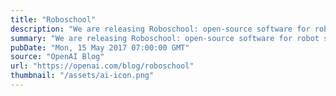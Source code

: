 ```yaml
---
title: "Roboschool"
description: "We are releasing Roboschool: open-source software for robot simulation, integrated with OpenAI Gym."
summary: "We are releasing Roboschool: open-source software for robot simulation, integrated with OpenAI Gym."
pubDate: "Mon, 15 May 2017 07:00:00 GMT"
source: "OpenAI Blog"
url: "https://openai.com/blog/roboschool"
thumbnail: "/assets/ai-icon.png"
---
```


